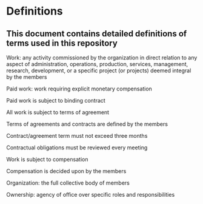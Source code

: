 # Definitions

## This document contains detailed definitions of terms used in this repository

Work: any activity commissioned by the organization in direct relation to any aspect of administration, operations, production, services, management, research, development, or a specific project (or projects) deemed integral by the members

Paid work: work requiring explicit monetary compensation

Paid work is subject to binding contract

All work is subject to terms of agreement

Terms of agreements and contracts are defined by the members

Contract/agreement term must not exceed three months

Contractual obligations must be reviewed every meeting

Work is subject to compensation

Compensation is decided upon by the members



Organization: the full collective body of members

Ownership: agency of office over specific roles and responsibilities
